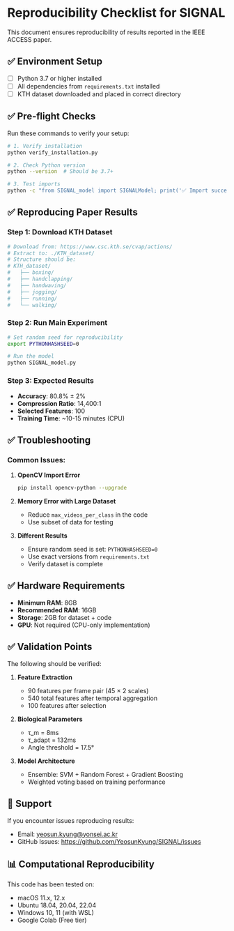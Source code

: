 # Reproducibility Checklist for SIGNAL

This document ensures reproducibility of results reported in the IEEE ACCESS paper.

## ✅ Environment Setup

- [ ] Python 3.7 or higher installed
- [ ] All dependencies from `requirements.txt` installed
- [ ] KTH dataset downloaded and placed in correct directory

## ✅ Pre-flight Checks

Run these commands to verify your setup:

```bash
# 1. Verify installation
python verify_installation.py

# 2. Check Python version
python --version  # Should be 3.7+

# 3. Test imports
python -c "from SIGNAL_model import SIGNALModel; print('✅ Import successful')"
```

## ✅ Reproducing Paper Results

### Step 1: Download KTH Dataset
```bash
# Download from: https://www.csc.kth.se/cvap/actions/
# Extract to: ./KTH_dataset/
# Structure should be:
# KTH_dataset/
#   ├── boxing/
#   ├── handclapping/
#   ├── handwaving/
#   ├── jogging/
#   ├── running/
#   └── walking/
```

### Step 2: Run Main Experiment
```bash
# Set random seed for reproducibility
export PYTHONHASHSEED=0

# Run the model
python SIGNAL_model.py
```

### Step 3: Expected Results
- **Accuracy**: 80.8% ± 2%
- **Compression Ratio**: 14,400:1
- **Selected Features**: 100
- **Training Time**: ~10-15 minutes (CPU)

## ✅ Troubleshooting

### Common Issues:

1. **OpenCV Import Error**
   ```bash
   pip install opencv-python --upgrade
   ```

2. **Memory Error with Large Dataset**
   - Reduce `max_videos_per_class` in the code
   - Use subset of data for testing

3. **Different Results**
   - Ensure random seed is set: `PYTHONHASHSEED=0`
   - Use exact versions from `requirements.txt`
   - Verify dataset is complete

## ✅ Hardware Requirements

- **Minimum RAM**: 8GB
- **Recommended RAM**: 16GB
- **Storage**: 2GB for dataset + code
- **GPU**: Not required (CPU-only implementation)

## ✅ Validation Points

The following should be verified:

1. **Feature Extraction**
   - 90 features per frame pair (45 × 2 scales)
   - 540 total features after temporal aggregation
   - 100 features after selection

2. **Biological Parameters**
   - τ_m = 8ms
   - τ_adapt = 132ms
   - Angle threshold = 17.5°

3. **Model Architecture**
   - Ensemble: SVM + Random Forest + Gradient Boosting
   - Weighted voting based on training performance

## 📧 Support

If you encounter issues reproducing results:
- Email: yeosun.kyung@yonsei.ac.kr
- GitHub Issues: https://github.com/YeosunKyung/SIGNAL/issues

## 📊 Computational Reproducibility

This code has been tested on:
- macOS 11.x, 12.x
- Ubuntu 18.04, 20.04, 22.04
- Windows 10, 11 (with WSL)
- Google Colab (Free tier)